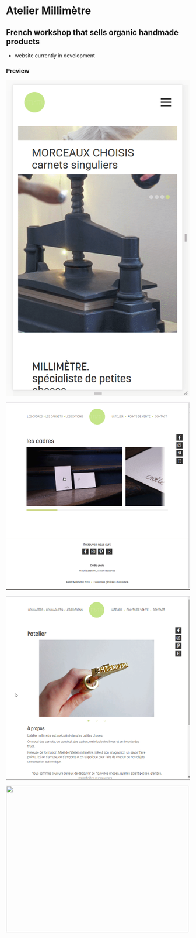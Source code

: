 # Atelier Millimètre

## French workshop that sells organic handmade products

* website currently in development

### Preview

![gif](gifs/homepage.gif)

![gif](gifs/carousel-cadres.gif)

![gif](gifs/atelier.gif)

<img src="https://github.com/grmnlrt/atelier-millimetre/blob/master/gifs/points-de-vente.gif" width="500" height="400"/>
